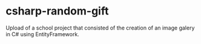 # csharp-random-gift
Upload of a school project that consisted of the creation of an image galery in C# using EntityFramework.
